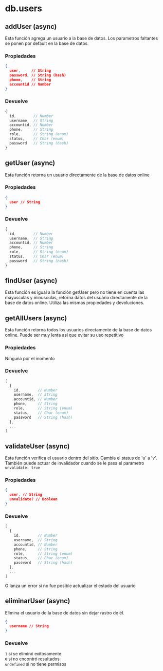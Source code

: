 # db.users

## addUser (async)

Esta función agrega un usuario a la base de datos. Los parametros faltantes se ponen por default en la base de datos.

### Propiedades
```json
{ 
  user,     // String
  password, // String (hash)
  phone,    // String
  accountid // Number
}
```

### Devuelve
```js
{ 
  id,        // Number
  username,  // String
  accountid, // Number
  phone,     // String
  role,      // String (enum)
  status,    // Char (enum)
  password   // String (hash)
}
```

## getUser (async)

Esta función retorna un usuario directamente de la base de datos online

### Propiedades
```json
{ 
  user // String
}
```

### Devuelve
```js
{ 
  id,        // Number
  username,  // String
  accountid, // Number
  phone,     // String
  role,      // String (enum)
  status,    // Char (enum)
  password   // String (hash)
}
```

## findUser (async)

Esta función es igual a la función getUser pero no tiene en cuenta las mayusculas y minusculas, retorna datos del usuario directamente de la base de datos online. Utiliza las mismas propiedades y devoluciones.

## getAllUsers (async)

Esta función retorna todos los usuarios directamente de la base de datos online. Puede ser muy lenta asi que evitar su uso repetitivo

### Propiedades

Ninguna por el momento

### Devuelve
```js
[
  { 
    id,        // Number
    username,  // String
    accountid, // Number
    phone,     // String
    role,      // String (enum)
    status,    // Char (enum)
    password   // String (hash)
  },
  ...
]
```

## validateUser (async)

Esta función verifica el usuario dentro del sitio. Cambia el status de 'u' a 'v'. También puede actuar de invalidador cuando se le pasa el parametro `unvalidate: true`

### Propiedades

```json
{ 
  user, // String
  unvalidate? // Boolean
}
```

### Devuelve
```js
[
  { 
    id,        // Number
    username,  // String
    accountid, // Number
    phone,     // String
    role,      // String (enum)
    status,    // Char (enum)
    password   // String (hash)
  },
  ...
]
```

O lanza un error si no fue posible actualizar el estado del usuario

## eliminarUser (async)

Elimina el usuario de la base de datos sin dejar rastro de él.

```json
{ 
  username // String
}
```

### Devuelve
`1` si se eliminó exitosamente  
`0` si no encontró resultados  
`undefined` si no tiene permisos